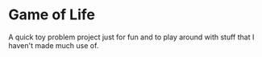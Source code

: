 # Game of Life

A quick toy problem project just for fun and to play around with stuff that I haven't made
much use of.
